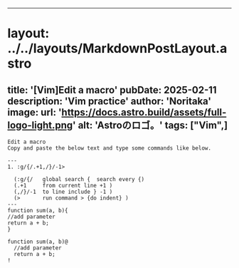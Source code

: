 
---
# layout: ../../layouts/MarkdownPostLayout.astro
title: '[Vim]Edit a macro'
pubDate: 2025-02-11
description: 'Vim practice'
author: 'Noritaka'
image:
    url: 'https://docs.astro.build/assets/full-logo-light.png'
    alt: 'Astroのロゴ。'
tags: ["Vim",]
---


```
Edit a macro
Copy and paste the below text and type some commands like below.

---
1. :g/{/.+1,/}/-1>

  (:g/{/   global search {  search every {)
  (.+1     from current line +1 )
  (,/}/-1  to line include } -1 )
  (>       run command > {do indent} )
---
function sum(a, b){
//add parameter
return a + b;
}

function sum(a, b)@
  //add parameter
  return a + b;
!
```
